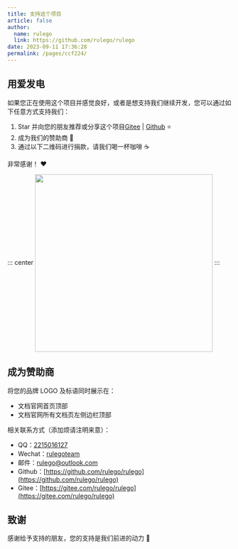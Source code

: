 ```yaml
---
title: 支持这个项目
article: false
author: 
  name: rulego
  link: https://github.com/rulego/rulego
date: 2023-09-11 17:36:28
permalink: /pages/ccf224/
---
```



## 用爱发电

如果您正在使用这个项目并感觉良好，或者是想支持我们继续开发，您可以通过如下任意方式支持我们：

1. Star 并向您的朋友推荐或分享这个项目[Gitee](https://gitee.com/rulego/rulego) | [Github](https://github.com/rulego/rulego) ⭐️
2. 成为我们的赞助商 🎇
3. 通过以下二维码进行捐款，请我们喝一杯咖啡 ☕️

非常感谢！ ❤️

::: center
<img align="center" height="400px" src="/img/donate.png"/>
:::

## 成为赞助商

将您的品牌 LOGO 及标语同时展示在：

- 文档官网首页顶部
- 文档官网所有文档页左侧边栏顶部

相关联系方式（添加烦请注明来意）：

- QQ：[2215016127](tencent://message/?uin=2215016127&Site=&Menu=yes)
- Wechat：[rulegoteam]()
- 邮件：[rulego@outlook.com](mailto:rulego@outlook.com]) 
- Github：[https://github.com/rulego/rulego](https://github.com/rulego/rulego)
- Gitee：[https://gitee.com/rulego/rulego](https://gitee.com/rulego/rulego)

## 致谢

感谢给予支持的朋友，您的支持是我们前进的动力 🎉
